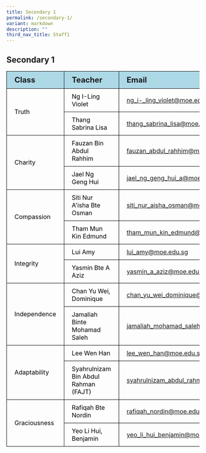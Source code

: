 ```yaml
---
title: Secondary 1
permalink: /secondary-1/
variant: markdown
description: ""
third_nav_title: Staff1
---
```

<h2>Secondary 1</h2>
<table>
<tbody>
			<tr style="background-color: lightblue">
					<th style="font-size: 20px; border: 1px solid black;padding: 10px 20px; text-align: left;">Class</th>
					<th style="font-size: 20px; border: 1px solid black;padding: 10px 20px; text-align: left;">Teacher</th>
          <th style="font-size: 20px; border: 1px solid black;padding: 10px 20px; text-align: left;">Email</th>
			</tr>
			<tr>
					<td style="color: black; font-size: 16px; border: 1px solid black;padding: 10px 20px;" rowspan="2">Truth</td>
					<td style="color: black; font-size: 16px; border: 1px solid black;padding: 10px 20px;">Ng I-Ling Violet</td>
          <td style="font-size: 16px; border: 1px solid black;padding: 10px 20px;"><a href="mailto:ng_i-_ling_violet@moe.edu.sg">ng_i-_ling_violet@moe.edu.sg</a></td>
			</tr>
      <tr>
					<td style="color: black; font-size: 16px; border: 1px solid black;padding: 10px 20px;">Thang Sabrina Lisa</td>
          <td style="font-size: 16px; border: 1px solid black;padding: 10px 20px;"><a href="mailto:thang_sabrina_lisa@moe.edu.sg">thang_sabrina_lisa@moe.edu.sg</a></td>
			</tr>  
			<tr>
					<td style="color: black; font-size: 16px; border: 1px solid black;padding: 10px 20px;" rowspan="2">Charity</td>
					<td style="color: black; font-size: 16px; border: 1px solid black;padding: 10px 20px;">Fauzan Bin Abdul Rahhim</td>
          <td style="font-size: 16px; border: 1px solid black;padding: 10px 20px;"><a href="mailto:fauzan_abdul_rahhim@moe.edu.sg">fauzan_abdul_rahhim@moe.edu.sg</a></td>
			</tr>
      <tr>
					<td style="color: black; font-size: 16px; border: 1px solid black;padding: 10px 20px;">Jael Ng Geng Hui</td>
          <td style="font-size: 16px; border: 1px solid black;padding: 10px 20px;"><a href="mailto:jael_ng_geng_hui_a@moe.edu.sg">jael_ng_geng_hui_a@moe.edu.sg</a></td>
			</tr>
  			<tr>
					<td style="color: black; font-size: 16px; border: 1px solid black;padding: 10px 20px;" rowspan="2">Compassion</td>
					<td style="color: black; font-size: 16px; border: 1px solid black;padding: 10px 20px;">Siti Nur A'isha Bte Osman</td>
          <td style="font-size: 16px; border: 1px solid black;padding: 10px 20px;"><a href="mailto:siti_nur_aisha_osman@moe.edu.sg">siti_nur_aisha_osman@moe.edu.sg</a></td>
			</tr>
      <tr>
					<td style="color: black; font-size: 16px; border: 1px solid black;padding: 10px 20px;">Tham Mun Kin Edmund</td>
          <td style="font-size: 16px; border: 1px solid black;padding: 10px 20px;"><a href="mailto:tham_mun_kin_edmund@moe.edu.sg">tham_mun_kin_edmund@moe.edu.sg</a></td>
			</tr>
  			<tr>
					<td style="color: black; font-size: 16px; border: 1px solid black;padding: 10px 20px;" rowspan="2">Integrity</td>
					<td style="color: black; font-size: 16px; border: 1px solid black;padding: 10px 20px;">Lui Amy</td>
          <td style="font-size: 16px; border: 1px solid black;padding: 10px 20px;"><a href="mailto:lui_amy@moe.edu.sg">lui_amy@moe.edu.sg</a></td>
			</tr>
      <tr>
					<td style="color: black; font-size: 16px; border: 1px solid black;padding: 10px 20px;">Yasmin Bte A Aziz</td>
          <td style="font-size: 16px; border: 1px solid black;padding: 10px 20px;"><a href="mailto:yasmin_a_aziz@moe.edu.sg">yasmin_a_aziz@moe.edu.sg</a></td>
			</tr>
  			<tr>
					<td style="color: black; font-size: 16px; border: 1px solid black;padding: 10px 20px;" rowspan="2">Independence</td>
					<td style="color: black; font-size: 16px; border: 1px solid black;padding: 10px 20px;">Chan Yu Wei, Dominique</td>
          <td style="font-size: 16px; border: 1px solid black;padding: 10px 20px;"><a href="mailto:chan_yu_wei_dominique@moe.edu.sg">chan_yu_wei_dominique@moe.edu.sg</a></td>
			</tr>
      <tr>
					<td style="color: black; font-size: 16px; border: 1px solid black;padding: 10px 20px;">Jamaliah Binte Mohamad Saleh</td>
          <td style="font-size: 16px; border: 1px solid black;padding: 10px 20px;"><a href="mailto:jamaliah_mohamad_saleh@moe.edu.sg">jamaliah_mohamad_saleh@moe.edu.sg</a></td>
			</tr>
  			<tr>
					<td style="color: black; font-size: 16px; border: 1px solid black;padding: 10px 20px;" rowspan="2">Adaptability</td>
					<td style="color: black; font-size: 16px; border: 1px solid black;padding: 10px 20px;">Lee Wen Han</td>
          <td style="font-size: 16px; border: 1px solid black;padding: 10px 20px;"><a href="mailto:lee_wen_han@moe.edu.sg">lee_wen_han@moe.edu.sg</a></td>
			</tr>
      <tr>
					<td style="color: black; font-size: 16px; border: 1px solid black;padding: 10px 20px;">Syahrulnizam Bin Abdul  Rahman (FAJT)</td>
          <td style="font-size: 16px; border: 1px solid black;padding: 10px 20px;"><a href="mailto:syahrulnizam_abdul_rahman_a@moe.edu.sg">syahrulnizam_abdul_rahman_a@moe.edu.sg</a></td>
			</tr>
  			<tr>
					<td style="color: black; font-size: 16px; border: 1px solid black;padding: 10px 20px;" rowspan="2">Graciousness</td>
					<td style="color: black; font-size: 16px; border: 1px solid black;padding: 10px 20px;">Rafiqah Bte Nordin</td>
          <td style="font-size: 16px; border: 1px solid black;padding: 10px 20px;"><a href="mailto:rafiqah_nordin@moe.edu.sg">rafiqah_nordin@moe.edu.sg</a></td>
			</tr>
      <tr>
					<td style="color: black; font-size: 16px; border: 1px solid black;padding: 10px 20px;">Yeo Li Hui, Benjamin</td>
          <td style="font-size: 16px; border: 1px solid black;padding: 10px 20px;"><a href="mailto:yeo_li_hui_benjamin@moe.edu.sg">yeo_li_hui_benjamin@moe.edu.sg</a></td>
			</tr>
			
</tbody>
</table>
  